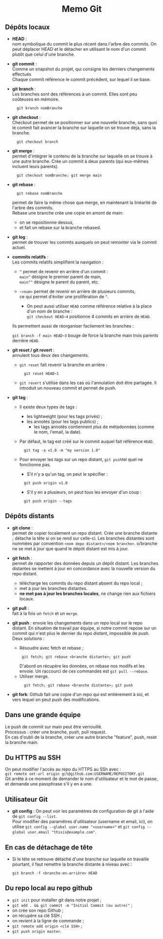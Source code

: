 <h1 align="center">Memo Git</h1>

## Dépôts locaux
- **HEAD** :  
nom symbolique du commit le plus récent dans l'arbre des commits. On peut déplacer HEAD et le détacher en utilisant le nom d'un commit plutôt que celui d'une branche.

- **git commit** :  
Comme un snapshot du projet, qui consigne les derniers changements effectués  
Chaque commit référence le commit précédent, sur lequel il se base.

- **git branch** :  
Les branches sont des références à un commit.
Elles sont peu coûteuses en mémoire.
  ```
    git branch nomBranche
  ```

- **git checkout** :  
Checkout permet de se positionner sur une nouvelle branche,
sans quoi le commit fait avancer la branche sur laquelle on se trouve déjà, sans la branche.

  ```
    git checkout branch
  ```
  
- **git merge** :  
  permet d'intégrer le contenu de la branche sur laquelle on se trouve à une autre branche. Crée un commit à deux parents (qui eux-mêmes incluent leurs parents).

  ```git
    git checkout nomBranche; git merge main
  ```

- **git rebase** :  
  ```
    git rebase nomBranche
  ```
  permet de faire la même chose que merge, en maintenant la linéarité de l'arbre des commits.  
  Rebase une branche crée une copie en amont de main:
	- on se repositionne dessus,
	- et fait un rebase sur la branche rebased.

- **git log** :  
permet de trouver les commits auxquels on peut remonter via le commit actuel.
	
- **commits relatifs** :  
Les commits relatifs simplifient la navigation :
  
  - `^` permet de revenir en arrière d'un commit :  
  `main^` désigne le premier parent de main,  
  `main^^` désigne le parent du parent, etc.

  - `~<num>` permet de revenir en arrière de plusieurs commits,  
    ce qui permet d'éviter une prolifération de `^`.

    - On peut aussi utiliser `HEAD` comme référence relative à la place d'un nom de branche :  
    `git checkout HEAD~4` positionne 4 commits en arrière de `HEAD`.
	
  Ils permettent aussi de réorganiser facilement les branches :
		
  `git branch -f main HEAD~3` bouge de force la branche main trois parents derrière `HEAD`.

- **git reset / git revert** :  
  annulent tous deux des changements.
  - `git reset` fait revenir la branche en arrière :  
    ```git
      git reset HEAD~1
    ```

  - `git revert` s'utilise dans les cas où l'annulation doit être partagée. Il introduit un nouveau commit et permet de push.

- **git tag** :  
  - Il existe deux types de tags :
    - les lightweight (pour les tags privés) ;
    - les annotés (pour les tags publics) ;
      - les tags annotés contiennent plus de métadonnées (comme le nom, l'email, la date).
    
  - Par défaut, le tag est créé sur le commit auquel fait référence `HEAD`.
    ```
      git tag -a v1.0 -m "my version 1.0"
    ```

  - Pour envoyer les tags sur un repo distant, `git push`tel quel ne fonctionne pas.
    - S'il n'y a qu'un tag, on peut le spécifier :
    ```
      git push origin v1.0
    ```
    - S'il y en a plusieurs, on peut tous les envoyer d'un coup :
    ```
      git push origin --tags
    ```

## Dépôts distants
- **git clone** :  
  permet de copier localement un repo distant.
  Crée une branche distante ; détache la tête si on se rend sur celle-ci.
  Les branches distantes sont nommées par convention `<nom depo distant>/<nom branche>`.
  o/branche ne se met à jour que quand le dépôt distant est mis à jour.

- **git fetch** :  
  permet de rapporter des données depuis un dépôt distant.
  Les branches distantes se mettent à jour en concordance avec la nouvelle version du repo distant.
  - télécharge les commits du repo distant absent du repo local ;
  - met à jour les branches distantes.
  - **ne met pas à jour les branches locales**, ne change rien aux fichiers locaux.

- **git pull** :  
  fait à la fois un `fetch` et un `merge`.

- **git push** :
  envoie les changements dans un repo local sur le repo distant.
  En situation de travail par équipe, si notre commit repose sur un commit qui n'est plus le dernier du repo distant, impossible de push.
  Deux solutions :  
  - Résoudre avec fetch et rebase ;
     ```
      git fetch; git rebase <branche distante>; git push
    ```
    D'abord on récupère les données, on rebase nos modifs et les envoie.
    Un raccourci de ces commandes est `git pull --rebase`.
  - Utiliser merge.
    ```
      git fetch; git rebase <branche distante>; git push
    ```

- **git fork**:
  Github fait une copie d'un repo qui est entièrement à soi, et vers lequel on peut push des modifications.

## Dans une grande équipe
  Le push de commit sur main peut être verrouillé.  
  Processus : créer une branche, push, pull request.  
  En cas d'oubli de la branche, créer une autre branche "feature", push, reset la branche main.

## Du HTTPS au SSH
  On peut modifier l'accès au repo du HTTPS au SSh avec :  
  `git remote set-url origin git@github.com:USERNAME/REPOSITORY.git`  
  Git arrête à ce moment de demander le nom d'utilisateur et le mot de passe, et demande une passphrase s'il y en a une.

## Utilisateur Git
- **git config** :
  On peut voir les paramètres de configuration de git à l'aide de `git config --list`.  
  Pour modifier des paramètres d'utilisateur (username et email, ici), on utilise `git config --global user.name "<username>"` et `git config --global user.email "thisis@example.com"`.
  
 
## En cas de détachage de tête
- Si le tête se retrouve détaché d'une branche sur laquelle on travaille pourtant, il faut remettre la branche distante à niveau avec :
  ```
  git branch -f <branche-en-arrière> HEAD
  ```

## Du repo local au repo github
- `git init` pour installer git dans notre projet ;
- `git add . && git commit -m "Initial Commit (ou autre)"` ;
- on crée son repo Github ;
- on récupère sa clé SSH ;
- on revient à la ligne de commande ;
- `git remote add origin <clé SSH>` ;
- `git push origin master`.
